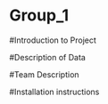 # Group_1

#Introduction to Project


#Description of Data


#Team Description


#Installation instructions


